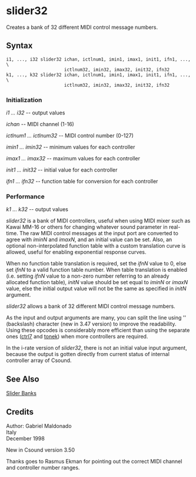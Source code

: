 <!--
id:slider32
category:Real-time MIDI:Slider Banks
-->
# slider32
Creates a bank of 32 different MIDI control message numbers.

## Syntax
``` csound-orc
i1, ..., i32 slider32 ichan, ictlnum1, imin1, imax1, init1, ifn1, ..., \
                      ictlnum32, imin32, imax32, init32, ifn32
k1, ..., k32 slider32 ichan, ictlnum1, imin1, imax1, init1, ifn1, ..., \
                      ictlnum32, imin32, imax32, init32, ifn32
```

### Initialization

_i1 ... i32_ -- output values

_ichan_ -- MIDI channel (1-16)

_ictlnum1 ... ictlnum32_ -- MIDI control number (0-127)

_imin1 ... imin32_ -- minimum values for each controller

_imax1 ... imax32_ -- maximum values for each controller

_init1 ... init32_ -- initial value for each controller

_ifn1 ... ifn32_ -- function table for conversion for each controller

### Performance

_k1 ... k32_ -- output values

_slider32_ is a bank of MIDI controllers, useful when using MIDI mixer such as Kawai MM-16 or others for changing whatever sound parameter in real-time. The raw MIDI control messages at the input port are converted to agree with _iminN_ and _imaxN_,  and an initial value can be set. Also, an optional non-interpolated function table with a custom translation curve is allowed, useful for enabling exponential response curves.

When no function table translation is required, set the _ifnN_ value to 0, else set _ifnN_ to a valid function table number.  When table translation is enabled (i.e. setting _ifnN_ value to a non-zero number referring to an already allocated function table), _initN_ value should be set equal to _iminN_ or _imaxN_ value, else the initial output value will not be the same as specified in _initN_ argument.

_slider32_ allows a bank of 32 different MIDI control message numbers.

As the input and output arguments are many, you can split the line using '\' (backslash) character (new in 3.47 version) to improve the readability. Using these opcodes is considerably more efficient than using the separate ones ([ctrl7](../../opcodes/ctrl7) and [tonek](../../opcodes/tonek)) when more controllers are required.

In the i-rate version of _slider32_, there is not an initial value input argument, because the output is gotten directly from current status of internal controller array of Csound.

## See Also

[Slider Banks](../../midi/sliderbk)

## Credits

Author: Gabriel Maldonado<br>
Italy<br>
December 1998<br>

New in Csound version 3.50

Thanks goes to Rasmus Ekman for pointing out the correct MIDI channel and controller number ranges.
